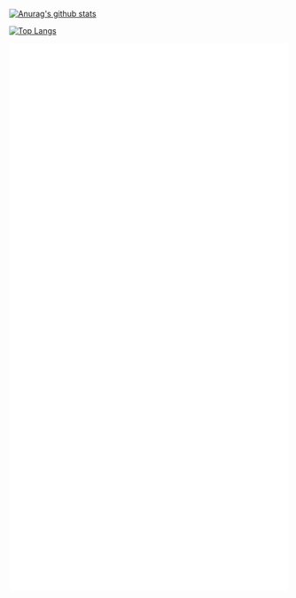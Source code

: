 [![Anurag's github stats](https://github-readme-stats.vercel.app/api?username=gevgasparyan&show_icons=true&&count_private=true&show_icons=true&theme=radical)](https://github.com/anuraghazra/github-readme-stats)

[![Top Langs](https://github-readme-stats.vercel.app/api/top-langs/?username=gevgasparyan&hide=html,css)](https://github.com/anuraghazra/github-readme-stats)

![Metrics](./github-metrics.svg)
